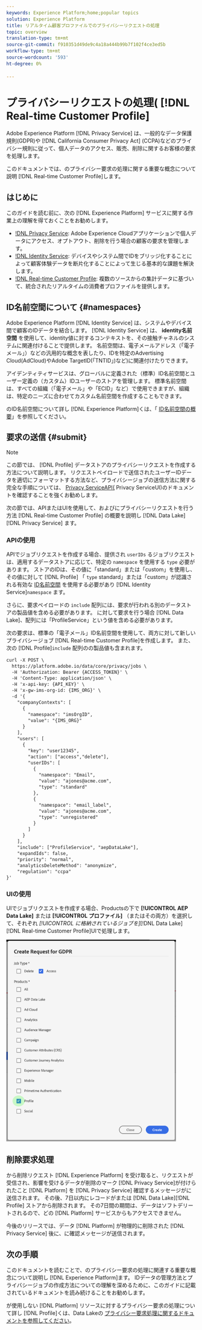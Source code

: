 ```yaml
---
keywords: Experience Platform;home;popular topics
solution: Experience Platform
title: リアルタイム顧客プロファイルでのプライバシーリクエストの処理
topic: overview
translation-type: tm+mt
source-git-commit: f910351d49de9c4a18a444b99b7f102f4ce3ed5b
workflow-type: tm+mt
source-wordcount: '593'
ht-degree: 0%

---
```



# プライバシーリクエストの処理( [!DNL Real-time Customer Profile]

Adobe Experience Platform [!DNL Privacy Service] は、一般的なデータ保護規則(GDPR)や [!DNL California Consumer Privacy Act] (CCPA)などのプライバシー規則に従って、個人データのアクセス、販売、削除に関するお客様の要求を処理します。

このドキュメントでは、のプライバシー要求の処理に関する重要な概念について説明 [!DNL Real-time Customer Profile]します。

## はじめに

このガイドを読む前に、次の [!DNL Experience Platform] サービスに関する作業上の理解を得ておくことをお勧めします。

* [!DNL Privacy Service](home.md): Adobe Experience Cloudアプリケーションで個人データにアクセス、オプトアウト、削除を行う場合の顧客の要求を管理します。
* [!DNL Identity Service](../identity-service/home.md): デバイスやシステム間でIDをブリッジ化することによって顧客体験データを断片化することによって生じる基本的な課題を解決します。
* [!DNL Real-time Customer Profile](../profile/home.md): 複数のソースからの集計データに基づいて、統合されたリアルタイムの消費者プロファイルを提供します。

## ID名前空間について {#namespaces}

Adobe Experience Platform [!DNL Identity Service] は、システムやデバイス間で顧客のIDデータを結合します。 [!DNL Identity Service] は、 **identity名前空間** を使用して、identity値に対するコンテキストを、その接触チャネルのシステムに関連付けることで提供します。 名前空間は、電子メールアドレス（「電子メール」）などの汎用的な概念を表したり、IDを特定のAdvertising Cloud(AdCloud)やAdobe TargetID(「TNTID」)など)に関連付けたりできます。

アイデンティティサービスは、グローバルに定義された（標準）ID名前空間とユーザー定義の（カスタム）IDユーザーのストアを管理します。 標準名前空間は、すべての組織（「電子メール」や「ECID」など）で使用できますが、組織は、特定のニーズに合わせてカスタム名前空間を作成することもできます。

のID名前空間について詳し [!DNL Experience Platform]くは、「 [ID名前空間の概要](../identity-service/namespaces.md)」を参照してください。

## 要求の送信 {#submit}

>[!NOTE]
>
>この節では、 [!DNL Profile] データストアのプライバシーリクエストを作成する方法について説明します。 リクエストペイロードで送信されたユーザーIDデータを適切にフォーマットする方法など、プライバシージョブの送信方法に関する完全な手順については、 [Privacy ServiceAPI](../privacy-service/api/getting-started.md)[(](../privacy-service/ui/overview.md) Privacy ServiceUI)のドキュメントを確認することを強くお勧めします。

次の節では、APIまたはUIを使用して、およびにプライバシーリクエストを行う方法 [!DNL Real-time Customer Profile] の概要を説明し [!DNL Data Lake][!DNL Privacy Service] ます。

### APIの使用

APIでジョブリクエストを作成する場合、提供され `userIDs` るジョブリクエストは、適用するデータストアに応じて、特定の `namespace` を使用する `type` 必要があります。 ストアのIDは、その値に「standard」または「custom」を使用し、その値に対して [!DNL Profile] 「 `type` standard」または「custom」が認識される有効な [ID名前空間](#namespaces) を使用する必要があり [!DNL Identity Service]`namespace` ます。


さらに、要求ペイロードの `include` 配列には、要求が行われる別のデータストアの製品値を含める必要があります。 に対して要求を行う場合 [!DNL Data Lake]、配列には「ProfileService」という値を含める必要があります。

次の要求は、標準の「電子メール」ID名前空間を使用して、両方に対して新しいプライバシージョブ [!DNL Real-time Customer Profile]を作成します。 また、次の [!DNL Profile]`include` 配列のの製品値も含まれます。

```shell
curl -X POST \
  https://platform.adobe.io/data/core/privacy/jobs \
  -H 'Authorization: Bearer {ACCESS_TOKEN}' \
  -H 'Content-Type: application/json' \
  -H 'x-api-key: {API_KEY}' \
  -H 'x-gw-ims-org-id: {IMS_ORG}' \
  -d '{
    "companyContexts": [
      {
        "namespace": "imsOrgID",
        "value": "{IMS_ORG}"
      }
    ],
    "users": [
      {
        "key": "user12345",
        "action": ["access","delete"],
        "userIDs": [
          {
            "namespace": "Email",
            "value": "ajones@acme.com",
            "type": "standard"
          },
          {
            "namespace": "email_label",
            "value": "ajones@acme.com",
            "type": "unregistered"
          }
        ]
      }
    ],
    "include": ["ProfileService", "aepDataLake"],
    "expandIds": false,
    "priority": "normal",
    "analyticsDeleteMethod": "anonymize",
    "regulation": "ccpa"
}'
```

### UIの使用

UIでジョブリクエストを作成する場合、Productsの下で **[!UICONTROL AEP Data Lake]** または **[!UICONTROL プロファイル]** （またはその両方）を選択して、それぞれ _[!UICONTROL に格納されているジョブを]_[!DNL Data Lake][!DNL Real-time Customer Profile]UIで処理します。

<img src="images/privacy/product-value.png" width="450"><br>

## 削除要求処理

から削除リクエスト [!DNL Experience Platform] を受け取ると、リクエストが受信され、影響を受けるデータが削除のマーク [!DNL Privacy Service]が付けられたこと [!DNL Platform] を [!DNL Privacy Service] 確認するメッセージがに送信されます。 その後、7日以内にレコードがまたは [!DNL Data Lake][!DNL Profile] ストアから削除されます。 その7日間の期間は、データはソフトデリートされるので、どの [!DNL Platform] サービスからもアクセスできません。

今後のリリースでは、データ [!DNL Platform] が物理的に削除された [!DNL Privacy Service] 後に、に確認メッセージが送信されます。

## 次の手順

このドキュメントを読むことで、のプライバシー要求の処理に関連する重要な概念について説明し [!DNL Experience Platform]ます。 IDデータの管理方法とプライバシージョブの作成方法についての理解を深めるために、このガイドに記載されているドキュメントを読み続けることをお勧めします。

が使用しない [!DNL Platform] リソースに対するプライバシー要求の処理について詳し [!DNL Profile]くは、Data Lakeの [プライバシー要求処理に関するドキュメントを参照してください](../catalog/privacy.md)。